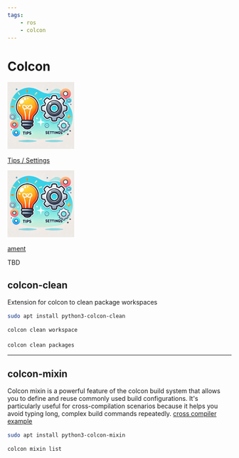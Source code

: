 ```yaml
---
tags:
    - ros
    - colcon
---
```

# Colcon

<div class="grid-container">
    <div class="grid-item">
        <a href="tips_settings">
        <img src="/assets/images/tips_and_settings.png" width="150" height="150">
        <p>Tips / Settings</p>
        </a>
    </div>
    <div class="grid-item">
    <a href="ament">
        <img src="/assets/images/tips_and_settings.png" width="150" height="150">
        <p>ament</p>
        </a>
    </div>
    <div class="grid-item">
        <p>TBD</p>
    </div>
    
</div>

## colcon-clean
Extension for colcon to clean package workspaces

```bash
sudo apt install python3-colcon-clean
```

```bash title="Usage"
colcon clean workspace

colcon clean packages 
```

---

## colcon-mixin
Colcon mixin is a powerful feature of the colcon build system that allows you to define and reuse commonly used build configurations. It's particularly useful for cross-compilation scenarios because it helps you avoid typing long, complex build commands repeatedly. [cross compiler example](/ROS/dev_environment/build/demo/build_deploy_ros_project_4/)

```bash
sudo apt install python3-colcon-mixin
```

```bash title="Usage"
colcon mixin list
```

